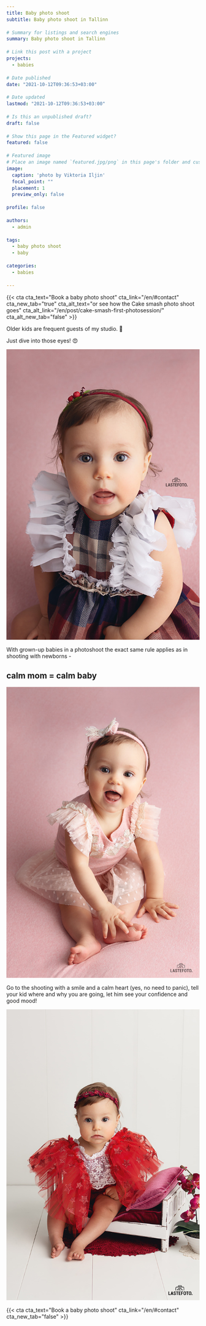 ```yaml
---
title: Baby photo shoot
subtitle: Baby photo shoot in Tallinn

# Summary for listings and search engines
summary: Baby photo shoot in Tallinn

# Link this post with a project
projects: 
  - babies

# Date published
date: "2021-10-12T09:36:53+03:00"

# Date updated
lastmod: "2021-10-12T09:36:53+03:00"

# Is this an unpublished draft?
draft: false

# Show this page in the Featured widget?
featured: false

# Featured image
# Place an image named `featured.jpg/png` in this page's folder and customize its options here.
image:
  caption: 'photo by Viktoria Iljin'
  focal_point: ""
  placement: 1
  preview_only: false

profile: false

authors:
  - admin

tags:
  - baby photo shoot
  - baby

categories:
  - babies

---
```

{{< cta cta_text="Book a baby photo shoot" cta_link="/en/#contact" cta_new_tab="true" cta_alt_text="or see how the Cake smash photo shoot goes" cta_alt_link="/en/post/cake-smash-first-photosession/" cta_alt_new_tab="false" >}}

Older kids are frequent guests of my studio. 🥰

Just dive into those eyes! 😍

![baby photo shoot](./baby-photosession-1.jpg)

With grown-up babies in a photoshoot the exact same rule applies as in shooting with newborns -
## calm mom = calm baby

![Baby photo shoot in Tallinn](./baby-photosession-2.jpg)

Go to the shooting with a smile and a calm heart (yes, no need to panic), tell your kid where and why you are going, let him see your confidence and good mood!

![Baby session in the studio](./baby-photosession-3.jpg)

{{< cta cta_text="Book a baby photo shoot" cta_link="/en/#contact" cta_new_tab="false" >}}